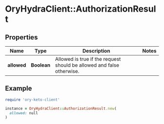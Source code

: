 # OryHydraClient::AuthorizationResult

## Properties

| Name | Type | Description | Notes |
| ---- | ---- | ----------- | ----- |
| **allowed** | **Boolean** | Allowed is true if the request should be allowed and false otherwise. |  |

## Example

```ruby
require 'ory-keto-client'

instance = OryHydraClient::AuthorizationResult.new(
  allowed: null
)
```

